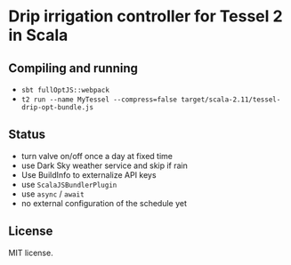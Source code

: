 # Drip irrigation controller for Tessel 2 in Scala

## Compiling and running

- `sbt fullOptJS::webpack`
- `t2 run --name MyTessel --compress=false target/scala-2.11/tessel-drip-opt-bundle.js`

## Status

- turn valve on/off once a day at fixed time
- use Dark Sky weather service and skip if rain
- Use BuildInfo to externalize API keys
- use `ScalaJSBundlerPlugin`
- use `async` / `await`
- no external configuration of the schedule yet

## License

MIT license.